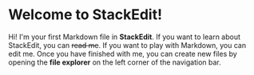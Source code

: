 # Welcome to StackEdit!

Hi! I'm your first Markdown file in **StackEdit**. If you want to learn about StackEdit, you can ~~read me~~. If you want to play with Markdown, you can edit me. Once you have finished with me, you can create new files by opening the **file explorer** on the left corner of the navigation bar.
